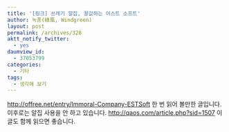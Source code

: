 ```yaml
---
title: '[링크] 쓰레기 알집, 꼴값하는 이스트 소프트'
author: 녹풍(綠風, Windgreen)
layout: post
permalink: /archives/328
aktt_notify_twitter:
  - yes
daumview_id:
  - 37053799
categories:
  - 기타
tags:
  - 생각해 보기
---
```

<a href="http://offree.net/entry/Immoral-Company-ESTSoft" target="_blank">http://offree.net/entry/Immoral-Company-ESTSoft</a> 한 번 읽어 볼만한 글입니다. 이후로는 알집 사용을 안 하고 있습니다. <http://qaos.com/article.php?sid=1507>&nbsp;이 글도 함께 읽으면 좋습니다.
